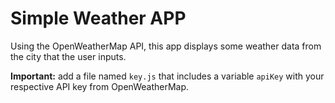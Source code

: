 # Simple Weather APP
Using the OpenWeatherMap API, this app displays some weather data from the city that the user inputs.

__Important:__ add a file named `key.js` that includes a variable `apiKey` with your respective API key from OpenWeatherMap.
